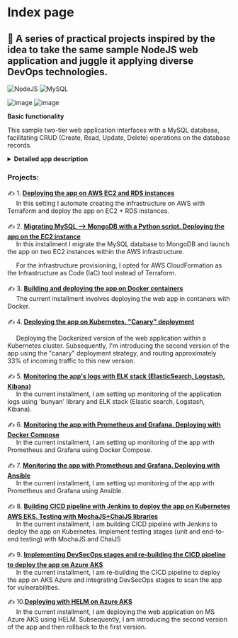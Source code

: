 # Index page

## 🚀 A series of practical projects inspired by the idea to take the same sample NodeJS web application and juggle it applying diverse DevOps technologies.

![NodeJS](https://img.shields.io/badge/node.js-6DA55F?style=for-the-badge&logo=node.js&logoColor=white)
![MySQL](https://img.shields.io/badge/MySQL-00000F?style=for-the-badge&logo=mysql&logoColor=white)

![image](https://github.com/otam-mato/projects_landing_page/assets/113034133/2f4f43e4-583a-440e-b3c1-3f38674417a9)
![image](https://github.com/otam-mato/projects_landing_page/assets/113034133/70b881af-a7af-4bb1-a431-2aa23e8905da)


**Basic functionality**

This sample two-tier web application interfaces with a MySQL database, facilitating CRUD (Create, Read, Update, Delete) operations on the database records.

**<details markdown=1><summary markdown="span">Detailed app description</summary>**

## Summary

The app sets up a web server for a supplier management system. It allows viewing, adding, updating, and deleting suppliers. 

#### **Dependencies and Modules**:
   - **express**: The framework that allows us to set up and run a web server.
   - **body-parser**: A tool that lets the server read and understand data sent in requests.
   - **cors**: Ensures the server can communicate with different web addresses or domains.
   - **mustache-express**: A template engine, letting the server display dynamic web pages using the Mustache format.
   - **serve-favicon**: Provides the small icon seen on browser tabs for the website.
   - **Custom Modules**: 
     - `supplier.controller`: Handles the logic for managing suppliers like fetching, adding, or updating their details.
     - `config.js`: Keeps the server's settings for connectind to the MySQL database.

#### **Configuration**:
   - The server starts on a port taken from a setting (like an environment variable) or uses `3000` as a default.

#### **Middleware**:
   - It's equipped to understand data in JSON format or when it's URL-encoded.
   - It can chat with web pages hosted elsewhere, thanks to CORS.
   - Mustache is the chosen format for web pages, with templates stored in a folder named `views`.
   - There's a public storage (`public`) for things like images or stylesheets, accessible by anyone visiting the site.
   - The site's tiny browser tab icon is fetched using `serve-favicon`.

#### **Routes (Webpage Endpoints)**:
   - **Home**: `GET /`: Serves the home page.
   - **Supplier Operations**: 
     - `GET /suppliers/`: Fetches and displays all suppliers.
     - `GET /supplier-add`: Serves a page to add a new supplier.
     - `POST /supplier-add`: Receives data to add a new supplier.
     - `GET /supplier-update/:id`: Serves a page to update details of a supplier using its ID.
     - `POST /supplier-update`: Receives updated data of a supplier.
     - `POST /supplier-remove/:id`: Removes a supplier using its ID.

#### **Starting Up**:
   - The server comes to life, starts listening for visits, and announces its awakening with a log message.

</details>

### Projects:

✍️ 1. **[Deploying the app on AWS EC2 and RDS instances](https://github.com/otam-mato/nodejs_mysql_web_app_terraform)** <br>
&nbsp;&nbsp;&nbsp;&nbsp; In this setting I automate creating the infrastructure on AWS with Terraform and deploy the app on EC2 + RDS instances.
 <br><br>
✍️ 2. **[Migrating MySQL --> MongoDB with a Python script. Deploying the app on the EC2 instance](https://github.com/otam-mato/nodejs_mongodb_web_app_awscloudformation)** <br>
&nbsp;&nbsp;&nbsp;&nbsp;&nbsp;In this installment I migrate the MySQL database to MongoDB and launch the app on two EC2 instances within the AWS infrastructure.

&nbsp;&nbsp;&nbsp;&nbsp;&nbsp;For the infrastructure provisioning, I opted for AWS CloudFormation as the Infrastructure as Code (IaC) tool instead of Terraform.<br><br>
✍️ 3. **[Building and deploying the app on Docker containers](https://github.com/otam-mato/nodejs_mysql_web_app_docker)**<br>
&nbsp;&nbsp;&nbsp;&nbsp;&nbsp;The current installment involves deploying the web app in contaners with Docker.<br><br>
✍️ 4. **[Deploying the app on Kubernetes. "Canary" deployment](https://github.com/otam-mato/nodejs_mysql_web_app_kubernetes)**<br>

&nbsp;&nbsp;&nbsp;&nbsp;&nbsp;Deploying the Dockerized version of the web application within a Kubernetes cluster. Subsequently, I'm introducing the second version of the app using the "canary" deployment strategy, and routing approximately 33% of incoming traffic to this new version.<br><br>
✍️ 5. **[Monitoring the app's logs with ELK stack (ElasticSearch, Logstash, Kibana)](https://github.com/otam-mato/nodejs_mysql_web_app_elk)**<br>
&nbsp;&nbsp;&nbsp;&nbsp;&nbsp;In the current installment, I am setting up monitoring of the application logs using 'bunyan' library and ELK stack (Elastic search, Logstash, Kibana).<br><br>
✍️ 6. **[Monitoring the app with Prometheus and Grafana. Deploying with Docker Compose](https://github.com/otam-mato/nodejs_mysql_web_app_prometheus_grafana)**<br>
&nbsp;&nbsp;&nbsp;&nbsp;&nbsp;In the current installment, I am setting up monitoring of the app with Prometheus and Grafana using Docker Compose.<br><br>
✍️ 7. **[Monitoring the app with Prometheus and Grafana. Deploying with Ansible](https://github.com/otam-mato/nodejs_mysql_web_app_prometheus_grafana_ansible)**<br>
&nbsp;&nbsp;&nbsp;&nbsp;&nbsp;In the current installment, I am setting up monitoring of the app with Prometheus and Grafana using Ansible.<br><br>
✍️ 8. **[Building CICD pipeline with Jenkins to deploy the app on Kubernetes AWS EKS. Testing with MochaJS+ChaiJS libraries](https://github.com/otam-mato/nodejs_mysql_web_app_jenkins_AWS)**<br>
&nbsp;&nbsp;&nbsp;&nbsp;&nbsp;In the current installment, I am building CICD pipeline with Jenkins to deploy the app on Kubernetes. Implement testing stages (unit and end-to-end testing) with MochaJS and ChaiJS<br><br>
✍️ 9. **[Implementing DevSecOps stages and re-building the CICD pipeline to deploy the app on Azure AKS](https://github.com/otam-mato/nodejs_mysql_web_app_jenkins_azure_devsecops)**<br>
&nbsp;&nbsp;&nbsp;&nbsp;&nbsp;In the current installment, I am re-building the CICD pipeline to deploy the app on AKS Azure and integrating DevSecOps stages to scan the app for vulnerabilities.<br>

✍️ 10.**[Deploying with HELM on Azure AKS](https://github.com/otam-mato/nodejs_mysql_web_app_helm_azure_aks_deployment)**<br>
&nbsp;&nbsp;&nbsp;&nbsp;&nbsp;In the current installment, I am deploying the web application on MS Azure AKS using HELM. Subsequently, I am introducing the second version of the app and then rollback to the first version.
